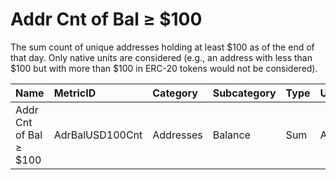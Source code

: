 # Addr Cnt of Bal ≥ $100

The sum count of unique addresses holding at least $100 as of the end of that day. Only native units are considered \(e.g., an address with less than $100 but with more than $100 in ERC-20 tokens would not be considered\).

| Name | MetricID | Category | Subcategory | Type | Unit | Interval |
| :--- | :--- | :--- | :--- | :--- | :--- | :--- |
| Addr Cnt of Bal ≥ $100 | AdrBalUSD100Cnt | Addresses | Balance | Sum | Addresses | 1 day |

